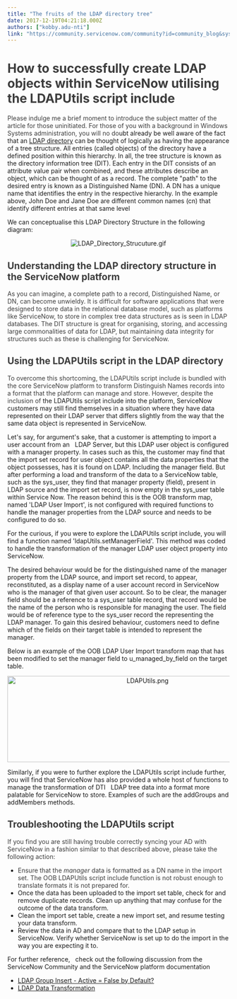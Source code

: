 ```yaml
---
title: "The fruits of the LDAP directory tree"
date: 2017-12-19T04:21:18.000Z
authors: ["kobby.adu-nti"]
link: "https://community.servicenow.com/community?id=community_blog&sys_id=9b7ce2e1dbd0dbc01dcaf3231f961964"
---
```

<h1><span style="color: #3d3d3d;">How to successfully create LDAP objects within ServiceNow utilising the LDAPUtils script include</span></h1><p><span style="color: #3d3d3d;">Please indulge me a brief moment to introduce the subject matter of the article for those uninitiated. For those of you with a background in Windows Systems administration, you will no do</span>ubt already be well aware of the fact that an <a title="ocs.servicenow.com/bundle/jakarta-servicenow-platform/page/integrate/ldap/concept/c_LDAPIntegration.html" href="https://docs.servicenow.com/bundle/jakarta-servicenow-platform/page/integrate/ldap/concept/c_LDAPIntegration.html">LDAP directory</a> can be thought of logically as having the appearance of a tree structure. All entries (called objects) of the directory have a defined position within this hierarchy. In all, the tree structure is known as the directory information tree (DIT). Each entry in the DIT consists of an attribute value pair when combined, and these attributes describe an object, which can be thought of as a record. The complete "path" to the desired entry is known as a Distinguished Name (DN). A DN has a unique name that identifies the entry in the respective hierarchy. In the example above, John Doe and Jane Doe are different common names (cn) that identify different entries at that same level</p><p></p><p>We can conceptualise this LDAP Directory Structure in the following diagram:</p><p style="text-align: center;"><img   alt="LDAP_Directory_Strucuture.gif" class="image-1 jive-image" src="d864e339db541fc03eb27a9e0f961982.iix" style="height: auto;"/></p><p></p><h2><span style="color: #3d3d3d;">Understanding the LDAP directory structure in the ServiceNow platform   </span></h2><p><span style="color: #3d3d3d;">As you can imagine, a complete path to a record, Distinguished Name, or DN, can become unwieldy. It is difficult for software applications that were designed to store data in the relational database model, such as platforms like ServiceNow, to store in complex tree data structures as is seen in LDAP databases. The DIT structure is great for organising, storing, and accessing large commonalities of data for LDAP, but maintaining data integrity for structures such as these is challenging for ServiceNow.</span></p><p></p><h2><span style="color: #3d3d3d;">Using the LDAPUtils script in the LDAP directory</span></h2><p><span style="color: #3d3d3d;">To overcome this shortcoming, the LDAPUtils script include is bundled with the core ServiceNow platform to transform Distinguish Names records into a format that the platform can manage and store. However, despite the inclusion of</span> the LDAPUtils script include into the platform, ServiceNow customers may still find themselves in a situation where they have data represented on their LDAP server that differs slightly from the way that the same data object is represented in ServiceNow.</p><p></p><p>Let's say, for argument's sake, that a customer is attempting to import a user account from an   LDAP Server, but this LDAP user object is configured with a manager property. In cases such as this, the customer may find that the import set record for user object contains all the data properties that the object possesses, has it is found on LDAP. Including the manager field. But after performing a load and transform of the data to a ServiceNow table, such as the sys_user, they find that manager property (field), present in LDAP source and the import set record, is now empty in the sys_user table within Service Now. The reason behind this is the OOB transform map, named 'LDAP User Import', is not configured with required functions to handle the manager properties from the LDAP source and needs to be configured to do so.</p><p></p><p>For the curious, if you were to explore the LDAPUtils script include, you will find a function named 'ldapUtils.setManagerField'. This method was coded to handle the transformation of the manager LDAP user object property into ServiceNow.</p><p></p><p>The desired behaviour would be for the distinguished name of the manager property from the LDAP source, and import set record, to appear, reconstituted, as a display name of a user account record in ServiceNow who is the manager of that given user account. So to be clear, the manager field should be a reference to a sys_user table record, that record would be the name of the person who is responsible for managing the user. The field would be of reference type to the sys_user record the representing the LDAP manager. To gain this desired behaviour, customers need to define which of the fields on their target table is intended to represent the manager.</p><p></p><p>Below is an example of the OOB LDAP User Import transform map that has been modified to set the manager field to u_managed_by_field on the target table.</p><p></p><p style="text-align: center;"><img   alt="LDAPUtils.png" class="image-2 jive-image" src="26e58d0adb10d304b322f4621f9619d1.iix" style="width: 620px; height: 195px;"/></p><p>Similarly, if you were to further explore the LDAPUtils script include further, you will find that ServiceNow has also provided a whole host of functions to manage the transformation of DTI   LDAP tree data into a format more palatable for ServiceNow to store. Examples of such are the addGroups and addMembers methods.</p><p></p><h2><span style="color: #3d3d3d;"><strong>Troubleshooting the LDAPUtils script</strong></span></h2><p></p><p><span style="color: #3d3d3d;">If you find you are still having trouble correctly syncing your AD with ServiceNow in a fashion similar to that described above, please take the following action:</span></p><ul><li><span style="color: #3d3d3d;">Ensure that the <em>manager</em> data is formatted as a DN name in the import set. The OOB LDAPUtils script include function is not robust enough to translate formats it is not prepared for.</span></li><li>Once the data has been uploaded to the import set table, check for and remove duplicate records. Clean up anything that may confuse for the outcome of the data transform.</li><li>Clean the import set table, create a new import set, and resume testing your data transform.</li><li>Review the data in AD and compare that to the LDAP setup in ServiceNow. Verify whether ServiceNow is set up to do the import in the way you are expecting it to.</li></ul><p></p><p>For further reference,   check out the following discussion from the ServiceNow Community and the ServiceNow platform documentation</p><ul><li><a title="LDAP Group Insert - Active = False by Default?" __default_attr="176538" __jive_macro_name="thread" class="jive_macro_thread jive_macro" data-orig-content="LDAP Group Insert - Active = False by Default?" data-renderedposition="1523.40283203125_37.986114501953125_313_17" href="/community?id=community_question&sys_id=88c74be9db1cdbc01dcaf3231f961914">LDAP Group Insert - Active = False by Default?</a></li><li><a href="https://docs.servicenow.com/bundle/jakarta-servicenow-platform/page/integrate/ldap/concept/c_LDAPDataTransformation_1.html">LDAP Data Transformation<br/></a></li></ul>